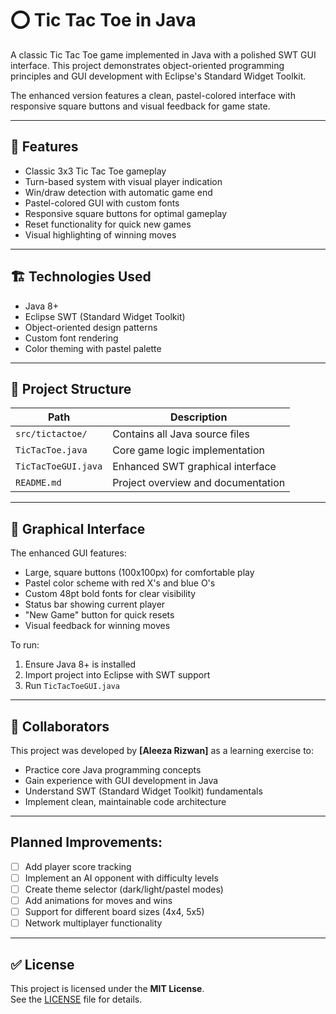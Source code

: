 # ⭕ Tic Tac Toe in Java

A classic Tic Tac Toe game implemented in Java with a polished SWT GUI interface. This project demonstrates object-oriented programming principles and GUI development with Eclipse's Standard Widget Toolkit.

The enhanced version features a clean, pastel-colored interface with responsive square buttons and visual feedback for game state.

---

## 📌 Features

- Classic 3x3 Tic Tac Toe gameplay
- Turn-based system with visual player indication
- Win/draw detection with automatic game end
- Pastel-colored GUI with custom fonts
- Responsive square buttons for optimal gameplay
- Reset functionality for quick new games
- Visual highlighting of winning moves

---

## 🏗 Technologies Used

- Java 8+
- Eclipse SWT (Standard Widget Toolkit)
- Object-oriented design patterns
- Custom font rendering
- Color theming with pastel palette

---

## 📁 Project Structure

| Path               | Description                                |
|--------------------|--------------------------------------------|
| `src/tictactoe/`   | Contains all Java source files            |
| `TicTacToe.java`   | Core game logic implementation           |
| `TicTacToeGUI.java`| Enhanced SWT graphical interface         |
| `README.md`        | Project overview and documentation       |

---

## 🎨 Graphical Interface

The enhanced GUI features:

- Large, square buttons (100x100px) for comfortable play
- Pastel color scheme with red X's and blue O's
- Custom 48pt bold fonts for clear visibility
- Status bar showing current player
- "New Game" button for quick resets
- Visual feedback for winning moves

To run:
1. Ensure Java 8+ is installed
2. Import project into Eclipse with SWT support
3. Run `TicTacToeGUI.java`

---

## 🤝 Collaborators

This project was developed by **[Aleeza Rizwan]** as a learning exercise to:  
- Practice core Java programming concepts  
- Gain experience with GUI development in Java  
- Understand SWT (Standard Widget Toolkit) fundamentals  
- Implement clean, maintainable code architecture

---

## Planned Improvements:
- [ ] Add player score tracking  
- [ ] Implement an AI opponent with difficulty levels  
- [ ] Create theme selector (dark/light/pastel modes)  
- [ ] Add animations for moves and wins  
- [ ] Support for different board sizes (4x4, 5x5)  
- [ ] Network multiplayer functionality

---

## ✅ License

This project is licensed under the **MIT License**.  
See the [LICENSE](LICENSE) file for details.
